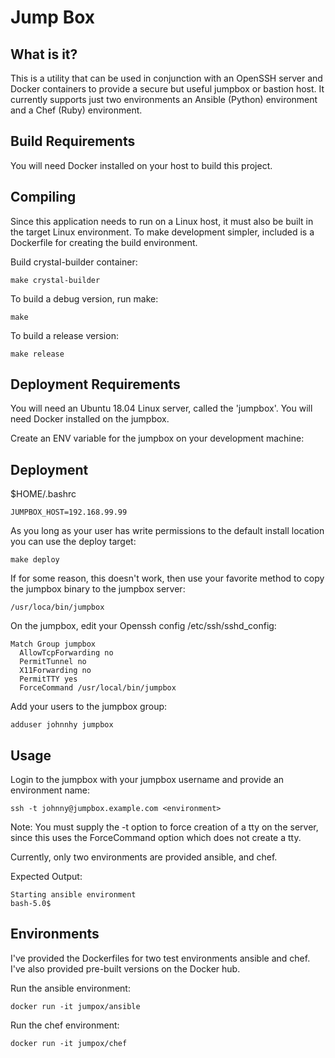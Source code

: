 # Jump Box

## What is it?

This is a utility that can be used in conjunction with an OpenSSH server and Docker containers to provide a secure but useful jumpbox or bastion host. It currently supports just two environments an Ansible (Python) environment and a Chef (Ruby) environment.  

## Build Requirements

You will need Docker installed on your host to build this project.

## Compiling

Since this application needs to run on a Linux host, it must also be built in the target Linux environment. To make development simpler, included is a Dockerfile for creating the build environment.

Build crystal-builder container:
```
make crystal-builder
```

To build a debug version, run make:

```
make
```

To build a release version:

```
make release
```


## Deployment Requirements

You will need an Ubuntu 18.04 Linux server, called the 'jumpbox'. You will need Docker installed on the jumpbox.

Create an ENV variable for the jumpbox on your development machine:


## Deployment

$HOME/.bashrc
```
JUMPBOX_HOST=192.168.99.99
```

As you long as your user has write permissions to the default install location you can use the deploy target:
```
make deploy
```
If for some reason, this doesn't work, then use your favorite method to copy the jumpbox binary to the jumpbox server:

```
/usr/loca/bin/jumpbox
```

On the jumpbox, edit your Openssh config /etc/ssh/sshd_config:

```
Match Group jumpbox
  AllowTcpForwarding no
  PermitTunnel no
  X11Forwarding no
  PermitTTY yes
  ForceCommand /usr/local/bin/jumpbox
```

Add your users to the jumpbox group:

```
adduser johnnhy jumpbox
```

## Usage

Login to the jumpbox with your jumpbox username and provide an environment name:

```
ssh -t johnny@jumpbox.example.com <environment>
```
Note: You must supply the -t option to force creation of a tty on the server, since this uses the ForceCommand option which does not create a tty.

Currently, only two environments are provided ansible, and chef.

Expected Output:
```
Starting ansible environment
bash-5.0$
```
## Environments

I've provided the Dockerfiles for two test environments ansible and chef. I've also provided pre-built versions on the Docker hub.

Run the ansible environment:
```
docker run -it jumpox/ansible
```

Run the chef environment:
```
docker run -it jumpox/chef
```
